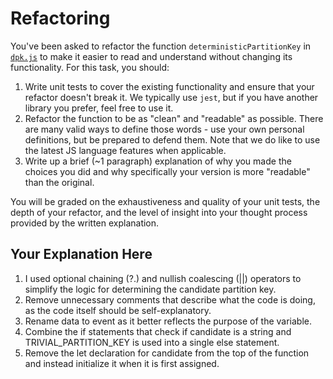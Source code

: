 # Refactoring

You've been asked to refactor the function `deterministicPartitionKey` in [`dpk.js`](dpk.js) to make it easier to read and understand without changing its functionality. For this task, you should:

1. Write unit tests to cover the existing functionality and ensure that your refactor doesn't break it. We typically use `jest`, but if you have another library you prefer, feel free to use it.
2. Refactor the function to be as "clean" and "readable" as possible. There are many valid ways to define those words - use your own personal definitions, but be prepared to defend them. Note that we do like to use the latest JS language features when applicable.
3. Write up a brief (~1 paragraph) explanation of why you made the choices you did and why specifically your version is more "readable" than the original.

You will be graded on the exhaustiveness and quality of your unit tests, the depth of your refactor, and the level of insight into your thought process provided by the written explanation.

## Your Explanation Here

1. I used optional chaining (?.) and nullish coalescing (||) operators to simplify the logic for determining the candidate partition key.
2. Remove unnecessary comments that describe what the code is doing, as the code itself should be self-explanatory.
3. Rename data to event as it better reflects the purpose of the variable.
4. Combine the if statements that check if candidate is a string and TRIVIAL_PARTITION_KEY is used into a single else statement.
5. Remove the let declaration for candidate from the top of the function and instead initialize it when it is first assigned.
